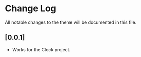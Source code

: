 # Change Log

All notable changes to the theme will be documented in this file.

## [0.0.1]

- Works for the Clock project.
